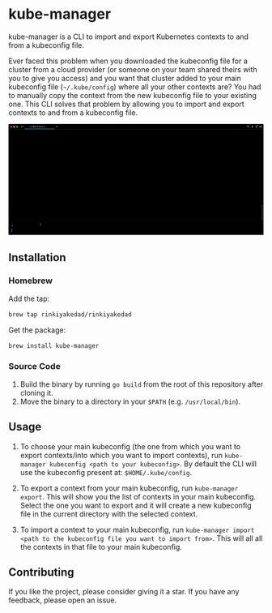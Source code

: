 # kube-manager

kube-manager is a CLI to import and export Kubernetes contexts to and from a kubeconfig file. 

Ever faced this problem when you downloaded the kubeconfig file for a cluster from a cloud provider (or someone on your team shared theirs with you to give you access) and you want that cluster added to your main kubeconfig file (`~/.kube/config`) where all your other contexts are? You had to manually copy the context from the new kubeconfig file to your existing one. This CLI solves that problem by allowing you to import and export contexts to and from a kubeconfig file.

![kube-manager demo](https://github.com/RinkiyaKeDad/kube-manager/blob/main/demo.gif)

## Installation

### Homebrew
Add the tap:
```sh
brew tap rinkiyakedad/rinkiyakedad
```
Get the package:
```sh
brew install kube-manager
```

### Source Code
1. Build the binary by running `go build` from the root of this repository after cloning it.
2. Move the binary to a directory in your `$PATH` (e.g. `/usr/local/bin`).

## Usage

1. To choose your main kubeconfig (the one from which you want to export contexts/into which you want to import contexts), run `kube-manager kubeconfig <path to your kubeconfig>`. By default the CLI will use the kubeconfig present at: `$HOME/.kube/config`. 

1. To export a context from your main kubeconfig, run `kube-manager export`. This will show you the list of contexts in your main kubeconfig. Select the one you want to export and it will create a new kubeconfig file in the current directory with the selected context.

1. To import a context to your main kubeconfig, run `kube-manager import <path to the kubeconfig file you want to import from>`. This will all all the contexts in that file to your main kubeconfig.

## Contributing

If you like the project, please consider giving it a star. If you have any feedback, please open an issue.